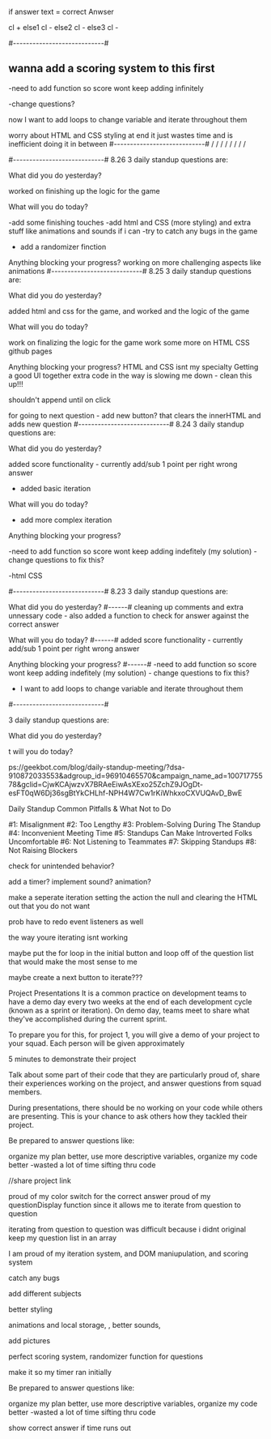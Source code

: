 if answer text = correct Anwser

cl +
else1
cl -
else2
cl -
else3
cl -

#----------------------------#

## wanna add a scoring system to this first

-need to add function so score wont keep adding infinitely

-change questions?

now I want to add loops to change variable and iterate throughout them

worry about HTML and CSS styling at end it just wastes time and is inefficient doing it in between
#----------------------------#
/
/
/
/
/
/
/
/

#----------------------------#
8.26
3 daily standup questions are:

What did you do yesterday?

worked on finishing up the logic for the game

What will you do today?

-add some finishing touches
-add html and CSS (more styling) and extra stuff like animations and sounds if i can
-try to catch any bugs in the game

- add a randomizer finction

Anything blocking your progress?
working on more challenging aspects like animations
#----------------------------#
8.25
3 daily standup questions are:

What did you do yesterday?

added html and css for the game,
and worked and the logic of the game

What will you do today?

work on finalizing the logic for the game
work some more on HTML CSS
github pages

<!-- for me!!!! -->
<!-- shuffle questions -->
<!-- scoring function of the game -->
<!-- reset function & winning conditons also check over the rubric -->
<!-- attack challenge areas -->
<!-- fun stuff -->
<!-- keyboard presses -->
<!-- local storage -->
<!-- add sound??? -->
<!-- add animations??? -->

Anything blocking your progress?
HTML and CSS isnt my specialty
Getting a good UI together
extra code in the way is slowing me down - clean this up!!!

shouldn't append until on click

<!-- container.append(newQuestion); -->

for going to next question - add new button?
that clears the innerHTML and adds new question
#----------------------------#
8.24
3 daily standup questions are:

What did you do yesterday?

added score functionality - currently add/sub 1 point per right wrong answer

- added basic iteration

What will you do today?

- add more complex iteration

Anything blocking your progress?

-need to add function so score wont keep adding indefitely (my solution) - change questions to fix this?

-html CSS

#----------------------------#
8.23
3 daily standup questions are:

What did you do yesterday?
#------#
cleaning up comments and extra unnessary code - also added a function to check for answer against the correct answer

What will you do today?
#------#
added score functionality - currently add/sub 1 point per right wrong answer

Anything blocking your progress?
#------#
-need to add function so score wont keep adding indefitely (my solution) - change questions to fix this?

- I want to add loops to change variable and iterate throughout them

#----------------------------#

3 daily standup questions are:

What did you do yesterday?

t will you do today?

<!-- Anything blocking your progress? -->

ps://geekbot.com/blog/daily-standup-meeting/?dsa-910872033553&adgroup_id=96910465570&campaign_name_ad=10071775578&gclid=CjwKCAjwzvX7BRAeEiwAsXExo25ZchZ9JOgDt-esFT0qW6Dj36sgBtYkCHLhf-NPH4W7Cw1rKiWhkxoCXVUQAvD_BwE

Daily Standup Common Pitfalls & What Not to Do

#1: Misalignment
#2: Too Lengthy
#3: Problem-Solving During The Standup
#4: Inconvenient Meeting Time
#5: Standups Can Make Introverted Folks Uncomfortable
#6: Not Listening to Teammates
#7: Skipping Standups
#8: Not Raising Blockers

<!-- ideas -->

check for unintended behavior?

<!-- save for end -->

add a timer?
implement sound?
animation?

<!-- ideas  -->

make a seperate iteration setting the action the null and clearing the HTML out that you do not want

prob have to redo event listeners as well

the way youre iterating isnt working

maybe put the for loop in the initial button and loop off of the question list that would make the most sense to me

maybe create a next button to iterate???

<!-- fix scoring bug issue -->

Project Presentations
It is a common practice on development teams to have a demo day every two weeks at the end of each development cycle (known as a sprint or iteration). On demo day, teams meet to share what they've accomplished during the current sprint.

To prepare you for this, for project 1, you will give a demo of your project to your squad. Each person will be given approximately

5 minutes to demonstrate their project

Talk about some part of their code that they are particularly proud of, share their experiences working on the project, and answer questions from squad members.

During presentations, there should be no working on your code while others are presenting. This is your chance to ask others how they tackled their project.

Be prepared to answer questions like:

<!-- What would you do differently? -->

organize my plan better, use more descriptive variables, organize my code better -wasted a lot of time sifting thru code

<!-- What are you most proud of?

What would you do next?

How did you plan your project?
////a lot of pseudocode and  outlining


What did you learn? 


-->


//share project link
<!-- show a winning and losing round -->




<!-- what technical difficulties did you have?/ what are you proud of? -->

proud of my color switch for the correct answer 
proud of my questionDisplay function since it allows me to iterate from question to question

<!-- 1/2 portions specifically -->

iterating from question to question was difficult because i didnt original keep my question list in an array

I am proud of my iteration system, and DOM maniupulation, and scoring system


<!-- future work for this project? -->

catch any bugs

add different subjects

better styling

animations and local storage, , better 
sounds, 

add pictures

perfect scoring system, 
randomizer function for questions

make it so my timer ran initially

<!-- Any questions???? -->
<!-- Any questions???? -->
<!-- Any questions???? -->


Be prepared to answer questions like:

<!-- What would you do differently? -->

organize my plan better, use more descriptive variables, organize my code better -wasted a lot of time sifting thru code

<!-- dont say -->
show correct answer if time runs out
<!-- scoring bug use correct attribute -->

<!-- What are you most proud of?

What would you do next?

How did you plan your project?
////a lot of pseudocode and  outlining


What did you learn? 


-->